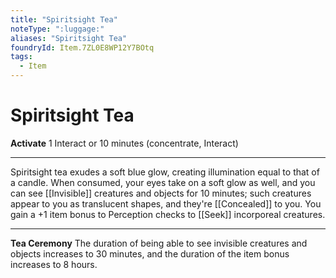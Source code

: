 ```yaml
---
title: "Spiritsight Tea"
noteType: ":luggage:"
aliases: "Spiritsight Tea"
foundryId: Item.7ZL0E8WP12Y7BOtq
tags:
  - Item
---
```


# Spiritsight Tea

**Activate** 1 Interact or 10 minutes (concentrate, Interact)

* * *

Spiritsight tea exudes a soft blue glow, creating illumination equal to that of a candle. When consumed, your eyes take on a soft glow as well, and you can see [[Invisible]] creatures and objects for 10 minutes; such creatures appear to you as translucent shapes, and they're [[Concealed]] to you. You gain a +1 item bonus to Perception checks to [[Seek]] incorporeal creatures.

* * *

**Tea Ceremony** The duration of being able to see invisible creatures and objects increases to 30 minutes, and the duration of the item bonus increases to 8 hours.
